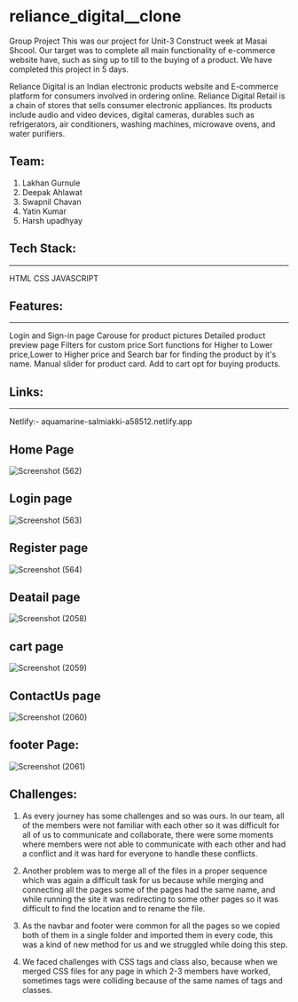 # reliance_digital__clone
Group Project
This was our project for Unit-3 Construct week at Masai Shcool. Our target was to complete all main functionality of e-commerce website have, such as sing up to till to the buying of a product. We have completed this project in 5 days.

Reliance Digital is an Indian electronic products website and E-commerce platform for consumers involved in ordering online. Reliance Digital Retail is a chain of stores that sells consumer electronic appliances. Its products include audio and video devices, digital cameras, durables such as refrigerators, air conditioners, washing machines, microwave ovens, and water purifiers.

## Team:
1) Lakhan Gurnule
2) Deepak Ahlawat
3) Swapnil Chavan
4) Yatin Kumar
5) Harsh upadhyay


## Tech Stack:
____________
HTML
CSS
JAVASCRIPT

## Features:
_____________
Login and Sign-in page
Carouse for product pictures
Detailed product preview page
Filters for custom price
Sort functions for Higher to Lower price,Lower to Higher price and Search bar for finding the product by it's name.
Manual slider for product card.
Add to cart opt for buying products.

## Links:
__________
 Netlify:- aquamarine-salmiakki-a58512.netlify.app
 
 
## Home Page
![Screenshot (562)](https://user-images.githubusercontent.com/101392912/192353982-dccf9c01-abe8-4776-b2e6-980aae6732c8.png)

## Login page
![Screenshot (563)](https://user-images.githubusercontent.com/101392912/192354293-b0c4b2ef-ad93-4929-8456-d3e6761895b9.png)

## Register page
![Screenshot (564)](https://user-images.githubusercontent.com/101392912/192354518-89f69cd7-7160-428f-aa53-24c29b4ffde1.png)

## Deatail page
![Screenshot (2058)](https://user-images.githubusercontent.com/101392912/192354870-507a8131-2e2e-4a9b-8764-a9c50bc5f1cd.png)

## cart page


![Screenshot (2059)](https://user-images.githubusercontent.com/101392912/192355223-d1fed487-a986-43fa-bcf0-824a53290379.png)

## ContactUs page
![Screenshot (2060)](https://user-images.githubusercontent.com/101392912/192355597-14277f96-eb3a-4716-9fd8-28f02b1bbcd7.png)


## footer Page:

![Screenshot (2061)](https://user-images.githubusercontent.com/101392912/192355948-43ab353c-2d29-422e-bef7-6e826f0a74ea.png)



## Challenges:

1) As every journey has some challenges and so was ours. In our team, all of the members were not familiar with each other so it was difficult for all of us to communicate and collaborate, there were some moments where members were not able to communicate with each other and had a conflict and it was hard for everyone to handle these conflicts.

2) Another problem was to merge all of the files in a proper sequence which was again a difficult task for us because while merging and connecting all the pages some of the pages had the same name, and while running the site it was redirecting to some other pages so it was difficult to find the location and to rename the file.

3) As the navbar and footer were common for all the pages so we copied both of them in a single folder and imported them in every code, this was a kind of new method for us and we struggled while doing this step.

4) We faced challenges with CSS tags and class also, because when we merged CSS files for any page in which 2-3 members have worked, sometimes tags were colliding because of the same names of tags and classes.






